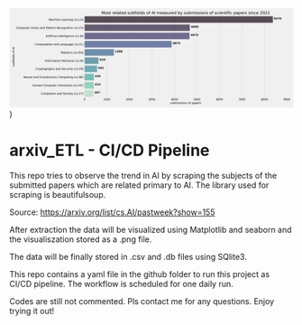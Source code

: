 ![alt text](https://github.com/ThomasKranz/arxiv_ETL/blob/master/results/subject_ai-viz.png))

# arxiv_ETL - CI/CD Pipeline

This repo tries to observe the trend in AI by scraping the subjects of the submitted papers which are related primary to AI. The library used for scraping is beautifulsoup.

Source: https://arxiv.org/list/cs.AI/pastweek?show=155

After extraction the data will be visualized using Matplotlib and seaborn and the visualiszation stored as a .png file.

The data will be finally stored in .csv and .db files using SQlite3.

This repo contains a yaml file in the github folder to run this project as CI/CD pipeline. The workflow is scheduled for one daily run.

Codes are still not commented. Pls contact me for any questions. Enjoy trying it out!
